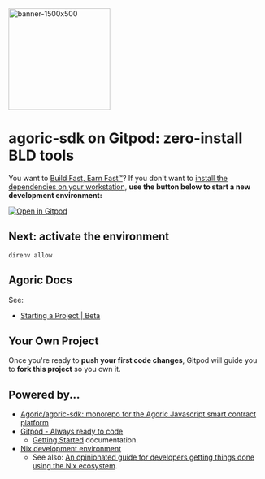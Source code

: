 <img src="https://user-images.githubusercontent.com/273868/115044279-34983d80-9e8a-11eb-81dc-474764b0ed5b.png" alt="banner-1500x500" height="200" />

# agoric-sdk on Gitpod: zero-install BLD tools

You want to [Build Fast, Earn Fast&trade;](https://agoric.com/develop/)? If you don't want to [install the dependencies on your workstation](https://agoric.com/documentation/getting-started/before-using-agoric.html), **use the button below to start a new development environment:**

[![Open in Gitpod](https://gitpod.io/button/open-in-gitpod.svg)](https://gitpod.io/#https://github.com/dckc/agoric-gitpod-nix)

## Next: activate the environment

```console
direnv allow
```

## Agoric Docs

See:

 - [Starting a Project \| Beta](https://agoric.com/documentation/getting-started/start-a-project.html)


## Your Own Project

Once you're ready to **push your first code changes**, Gitpod will guide you to **fork this project** so you own it.

## Powered by...

 - [Agoric/agoric\-sdk: monorepo for the Agoric Javascript smart contract platform](https://github.com/Agoric/agoric-sdk)
 - [Gitpod \- Always ready to code](https://www.gitpod.io/)
   - [Getting Started](https://www.gitpod.io/docs/getting-started) documentation.
 - [Nix development environment](https://nixos.org/guides/dev-environment.html)
   - See also: [An opinionated guide for developers getting things done using the Nix ecosystem](https://nix.dev/).
